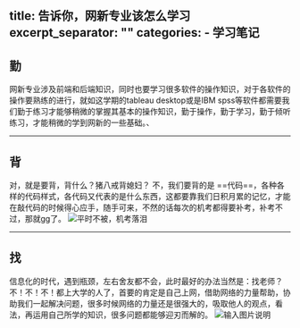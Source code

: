 title: 告诉你，网新专业该怎么学习
excerpt_separator: "<!--more-->"
categories:
     - 学习笔记
---
## 勤
网新专业涉及前端和后端知识，同时也要学习很多软件的操作知识，对于各软件的操作要熟练的进行，就如这学期的tableau desktop或是IBM spss等软件都需要我们勤于练习才能够稍微的掌握其基本的操作知识，勤于操作，勤于学习，勤于倾听练习，才能稍微的学到网新的一些基础。、

***
## 背
对，就是要背，背什么？猪八戒背媳妇？
不，我们要背的是 ==代码==，各种各样的代码样式，各代码又代表的是什么东西，这都要靠我们日积月累的记忆，才能在敲代码的时候得心应手，随手可来，不然的话每次的机考都得要补考，补考不过，那就gg了。
![平时不被，机考落泪](https://images.gitee.com/uploads/images/2019/0701/231806_6d7dc981_2229424.png "屏幕截图.png")

***
## 找
信息化的时代，遇到瓶颈，左右舍友都不会，此时最好的办法当然是：找老师？  不！不！不！都上大学的人了，首要的肯定是自己上网，借助网络的力量帮助，协助我们一起解决问题，很多时候网络的力量还是很强大的，吸取他人的观点，看法，再运用自己所学的知识，很多问题都能够迎刃而解的。
![输入图片说明](https://images.gitee.com/uploads/images/2019/0701/233239_d2b28a0c_2229424.png "屏幕截图.png")